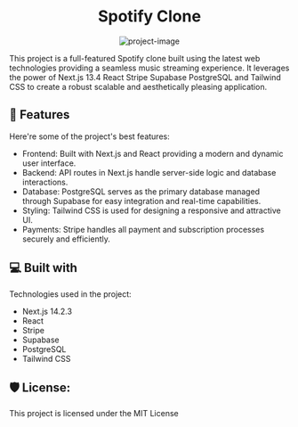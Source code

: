 <h1 align="center" id="title">Spotify Clone</h1>

<p align="center"><img src="https://socialify.git.ci/JAE-exe/spotify_clone/image?font=Jost&amp;language=1&amp;name=1&amp;pattern=Solid&amp;theme=Dark" alt="project-image"></p>

<p id="description">This project is a full-featured Spotify clone built using the latest web technologies providing a seamless music streaming experience. It leverages the power of Next.js 13.4 React Stripe Supabase PostgreSQL and Tailwind CSS to create a robust scalable and aesthetically pleasing application.</p>

<h2>🧐 Features</h2>

Here're some of the project's best features:

- Frontend: Built with Next.js and React providing a modern and dynamic user interface.
- Backend: API routes in Next.js handle server-side logic and database interactions.
- Database: PostgreSQL serves as the primary database managed through Supabase for easy integration and real-time capabilities.
- Styling: Tailwind CSS is used for designing a responsive and attractive UI.
- Payments: Stripe handles all payment and subscription processes securely and efficiently.

<h2>💻 Built with</h2>

Technologies used in the project:

- Next.js 14.2.3
- React
- Stripe
- Supabase
- PostgreSQL
- Tailwind CSS

<h2>🛡️ License:</h2>

This project is licensed under the MIT License
